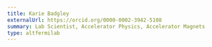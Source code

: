 ```yaml
---
title: Karie Badgley
externalUrl: https://orcid.org/0000-0002-3942-5108
summary: Lab Scientist, Accelerator Physics, Accelerator Magnets
type: altfermilab
---
```

